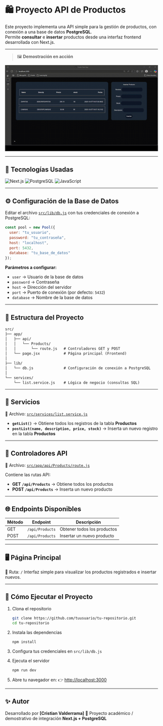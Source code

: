 # 🛍️ Proyecto API de Productos

Este proyecto implementa una API simple para la gestión de productos, con conexión a una base de datos **PostgreSQL**.  
Permite **consultar** e **insertar** productos desde una interfaz frontend desarrollada con Next.js.

---

> 🖼️ **Demostración en acción**

<p align="center">
  <img src="docs/demo.gif" alt="Demostración del funcionamiento" width="700">
</p>

---

## 🚀 Tecnologías Usadas

![Next.js](https://img.shields.io/badge/Next.js-black?style=for-the-badge&logo=nextdotjs)
![PostgreSQL](https://img.shields.io/badge/PostgreSQL-336791?style=for-the-badge&logo=postgresql&logoColor=white)
![JavaScript](https://img.shields.io/badge/JavaScript-F7DF1E?style=for-the-badge&logo=javascript&logoColor=black)

---

## ⚙️ Configuración de la Base de Datos

Editar el archivo [`src/lib/db.js`](src/lib/db.js) con tus credenciales de conexión a PostgreSQL:

```js
const pool = new Pool({
  user: "tu_usuario",
  password: "tu_contraseña",
  host: "localhost",
  port: 5432,
  database: "tu_base_de_datos"
});
````

**Parámetros a configurar:**

* `user` → Usuario de la base de datos
* `password` → Contraseña
* `host` → Dirección del servidor
* `port` → Puerto de conexión (por defecto: `5432`)
* `database` → Nombre de la base de datos

---

## 📁 Estructura del Proyecto

```
src/
├── app/
│   ├── api/
│   │   └── Products/
│   │       └── route.js   # Controladores GET y POST
│   └── page.jsx           # Página principal (Frontend)
│
├── lib/
│   └── db.js              # Configuración de conexión a PostgreSQL
│
└── services/
    └── list.service.js    # Lógica de negocio (consultas SQL)
```

---

## 🧠 Servicios

📍 Archivo: [`src/services/list.service.js`](src/services/list.service.js)

* **`getList()`** → Obtiene todos los registros de la tabla **Productos**
* **`postList(name, description, price, stock)`** → Inserta un nuevo registro en la tabla **Productos**

---

## 🧩 Controladores API

📍 Archivo: [`src/app/api/Products/route.js`](src/app/api/Products/route.js)

Contiene las rutas API:

* **GET `/api/Products`** → Obtiene todos los productos
* **POST `/api/Products`** → Inserta un nuevo producto

---

## 🌐 Endpoints Disponibles

| Método | Endpoint        | Descripción                 |
| ------ | --------------- | --------------------------- |
| GET    | `/api/Products` | Obtener todos los productos |
| POST   | `/api/Products` | Insertar un nuevo producto  |

---

## 🖥️ Página Principal

📍 Ruta: `/`
Interfaz simple para visualizar los productos registrados e insertar nuevos.

---

## 🧰 Cómo Ejecutar el Proyecto

1. Clona el repositorio

   ```bash
   git clone https://github.com/tuusuario/tu-repositorio.git
   cd tu-repositorio
   ```

2. Instala las dependencias

   ```bash
   npm install
   ```

3. Configura tus credenciales en `src/lib/db.js`

4. Ejecuta el servidor

   ```bash
   npm run dev
   ```

5. Abre tu navegador en:
   👉 [http://localhost:3000](http://localhost:3000)

---

## ✨ Autor

Desarrollado por **[Cristian Valderrama]**
💼 Proyecto académico / demostrativo de integración **Next.js + PostgreSQL**

